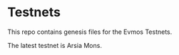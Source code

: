 # Testnets

This repo contains genesis files for the Evmos Testnets.

The latest testnet is Arsia Mons.